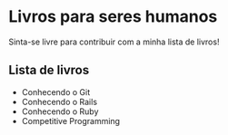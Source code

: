 # Livros para seres humanos

Sinta-se livre para contribuir com a minha lista de livros!

## Lista de livros

* Conhecendo o Git
* Conhecendo o Rails
* Conhecendo o Ruby
* Competitive Programming
